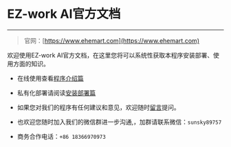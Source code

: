 # EZ-work AI官方文档

---

> 官网：[https://www.ehemart.com](https://www.ehemart.com)

欢迎使用EZ-work AI官方文档，在这里您将可以系统性获取本程序安装部署、使用方面的知识。

- 在线使用查看[程序介绍篇](/cn/usage/introduction.md)

- 私有化部署请阅读[安装部署篇](/cn/deploy/introduction.md)

- 如果您对我们的程序有任何建议和意见，欢迎随时[留言](https://support.qq.com/product/670074)提问。

- 也欢迎您随时加入我们的微信群进一步沟通,，加群请联系微信：`sunsky89757`

- 商务合作电话：`+86 18366970973`